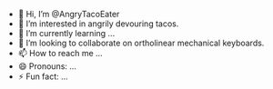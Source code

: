 - 👋 Hi, I’m @AngryTacoEater
- 👀 I’m interested in angrily devouring tacos.
- 🌱 I’m currently learning ...
- 💞️ I’m looking to collaborate on ortholinear mechanical keyboards.
- 📫 How to reach me ...
- 😄 Pronouns: ...
- ⚡ Fun fact: ...

<!---
AngryTacoEater/AngryTacoEater is a ✨ special ✨ repository because its `README.md` (this file) appears on your GitHub profile.
You can click the Preview link to take a look at your changes.
--->
